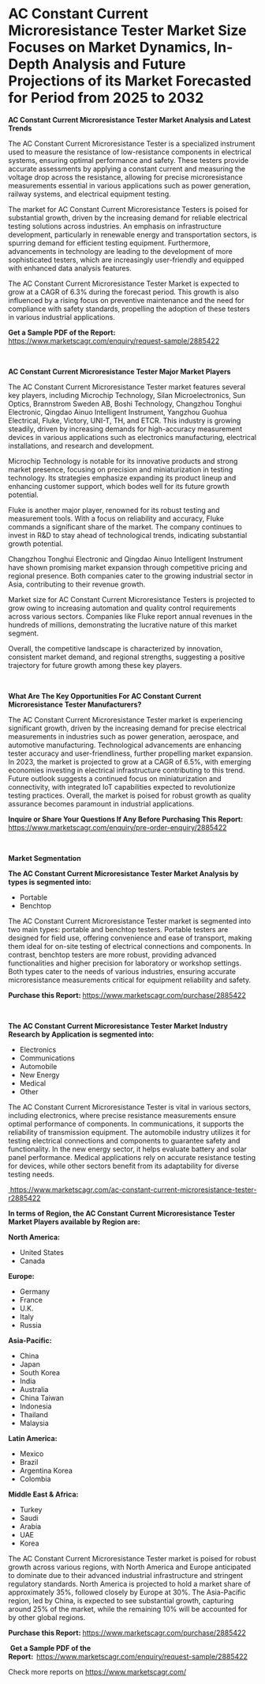 <p><h1>AC Constant Current Microresistance Tester Market Size Focuses on Market Dynamics, In-Depth Analysis and Future Projections of its Market Forecasted for Period from 2025 to 2032</h1></p><p><strong>AC Constant Current Microresistance Tester Market Analysis and Latest Trends</strong></p>
<p><p>The AC Constant Current Microresistance Tester is a specialized instrument used to measure the resistance of low-resistance components in electrical systems, ensuring optimal performance and safety. These testers provide accurate assessments by applying a constant current and measuring the voltage drop across the resistance, allowing for precise microresistance measurements essential in various applications such as power generation, railway systems, and electrical equipment testing.</p><p>The market for AC Constant Current Microresistance Testers is poised for substantial growth, driven by the increasing demand for reliable electrical testing solutions across industries. An emphasis on infrastructure development, particularly in renewable energy and transportation sectors, is spurring demand for efficient testing equipment. Furthermore, advancements in technology are leading to the development of more sophisticated testers, which are increasingly user-friendly and equipped with enhanced data analysis features.</p><p>The AC Constant Current Microresistance Tester Market is expected to grow at a CAGR of 6.3% during the forecast period. This growth is also influenced by a rising focus on preventive maintenance and the need for compliance with safety standards, propelling the adoption of these testers in various industrial applications.</p></p>
<p><strong>Get a Sample PDF of the Report:&nbsp;</strong> <a href="https://www.marketscagr.com/enquiry/request-sample/2885422?utm_campaign=3096&utm_medium=2&utm_source=Github&utm_content=ia&utm_term=13032025&utm_id=ac-constant-current-microresistance-tester">https://www.marketscagr.com/enquiry/request-sample/2885422</a></p>
<p>&nbsp;</p>
<p><strong>AC Constant Current Microresistance Tester Major Market Players</strong></p>
<p><p>The AC Constant Current Microresistance Tester market features several key players, including Microchip Technology, Silan Microelectronics, Sun Optics, Brannstrom Sweden AB, Boshi Technology, Changzhou Tonghui Electronic, Qingdao Ainuo Intelligent Instrument, Yangzhou Guohua Electrical, Fluke, Victory, UNI-T, TH, and ETCR. This industry is growing steadily, driven by increasing demands for high-accuracy measurement devices in various applications such as electronics manufacturing, electrical installations, and research and development.</p><p>Microchip Technology is notable for its innovative products and strong market presence, focusing on precision and miniaturization in testing technology. Its strategies emphasize expanding its product lineup and enhancing customer support, which bodes well for its future growth potential.</p><p>Fluke is another major player, renowned for its robust testing and measurement tools. With a focus on reliability and accuracy, Fluke commands a significant share of the market. The company continues to invest in R&D to stay ahead of technological trends, indicating substantial growth potential.</p><p>Changzhou Tonghui Electronic and Qingdao Ainuo Intelligent Instrument have shown promising market expansion through competitive pricing and regional presence. Both companies cater to the growing industrial sector in Asia, contributing to their revenue growth.</p><p>Market size for AC Constant Current Microresistance Testers is projected to grow owing to increasing automation and quality control requirements across various sectors. Companies like Fluke report annual revenues in the hundreds of millions, demonstrating the lucrative nature of this market segment.</p><p>Overall, the competitive landscape is characterized by innovation, consistent market demand, and regional strengths, suggesting a positive trajectory for future growth among these key players.</p></p>
<p>&nbsp;</p>
<p><strong>What Are The Key Opportunities For AC Constant Current Microresistance Tester Manufacturers?</strong></p>
<p><p>The AC Constant Current Microresistance Tester market is experiencing significant growth, driven by the increasing demand for precise electrical measurements in industries such as power generation, aerospace, and automotive manufacturing. Technological advancements are enhancing tester accuracy and user-friendliness, further propelling market expansion. In 2023, the market is projected to grow at a CAGR of 6.5%, with emerging economies investing in electrical infrastructure contributing to this trend. Future outlook suggests a continued focus on miniaturization and connectivity, with integrated IoT capabilities expected to revolutionize testing practices. Overall, the market is poised for robust growth as quality assurance becomes paramount in industrial applications.</p></p>
<p><strong>Inquire or Share Your Questions If Any Before Purchasing This Report:</strong> <a href="https://www.marketscagr.com/enquiry/pre-order-enquiry/2885422?utm_campaign=3096&utm_medium=2&utm_source=Github&utm_content=ia&utm_term=13032025&utm_id=ac-constant-current-microresistance-tester">https://www.marketscagr.com/enquiry/pre-order-enquiry/2885422</a></p>
<p>&nbsp;</p>
<p><strong>Market Segmentation</strong></p>
<p><strong>The AC Constant Current Microresistance Tester Market Analysis by types is segmented into:</strong></p>
<p><ul><li>Portable</li><li>Benchtop</li></ul></p>
<p><p>The AC Constant Current Microresistance Tester market is segmented into two main types: portable and benchtop testers. Portable testers are designed for field use, offering convenience and ease of transport, making them ideal for on-site testing of electrical connections and components. In contrast, benchtop testers are more robust, providing advanced functionalities and higher precision for laboratory or workshop settings. Both types cater to the needs of various industries, ensuring accurate microresistance measurements critical for equipment reliability and safety.</p></p>
<p><strong>Purchase this Report:&nbsp;</strong><a href="https://www.marketscagr.com/purchase/2885422?utm_campaign=3096&utm_medium=2&utm_source=Github&utm_content=ia&utm_term=13032025&utm_id=ac-constant-current-microresistance-tester">https://www.marketscagr.com/purchase/2885422</a></p>
<p>&nbsp;</p>
<p><strong>The AC Constant Current Microresistance Tester Market Industry Research by Application is segmented into:</strong></p>
<p><ul><li>Electronics</li><li>Communications</li><li>Automobile</li><li>New Energy</li><li>Medical</li><li>Other</li></ul></p>
<p><p>The AC Constant Current Microresistance Tester is vital in various sectors, including electronics, where precise resistance measurements ensure optimal performance of components. In communications, it supports the reliability of transmission equipment. The automobile industry utilizes it for testing electrical connections and components to guarantee safety and functionality. In the new energy sector, it helps evaluate battery and solar panel performance. Medical applications rely on accurate resistance testing for devices, while other sectors benefit from its adaptability for diverse testing needs.</p></p>
<p><a href="https://www.marketscagr.com/ac-constant-current-microresistance-tester-r2885422?utm_campaign=3096&utm_medium=2&utm_source=Github&utm_content=ia&utm_term=13032025&utm_id=ac-constant-current-microresistance-tester">&nbsp;https://www.marketscagr.com/ac-constant-current-microresistance-tester-r2885422</a></p>
<p><strong>In terms of Region, the AC Constant Current Microresistance Tester Market Players available by Region are:</strong></p>
<p>
    <p> <strong> North America: </strong>
        <ul>
            <li>United States</li>
            <li>Canada</li>
        </ul>
        </p> 
    <p> <strong> Europe: </strong>
        <ul>
            <li>Germany</li>
            <li>France</li>
            <li>U.K.</li>
            <li>Italy</li>
            <li>Russia</li>
        </ul>
        </p> 
    <p> <strong> Asia-Pacific: </strong>
        <ul>
            <li>China</li>
            <li>Japan</li>
            <li>South Korea</li>
            <li>India</li>
            <li>Australia</li>
            <li>China Taiwan</li>
            <li>Indonesia</li>
            <li>Thailand</li>
            <li>Malaysia</li>
        </ul>
        </p> 
    <p> <strong> Latin America: </strong>
        <ul>
            <li>Mexico</li>
            <li>Brazil</li>
            <li>Argentina Korea</li>
            <li>Colombia</li>
        </ul>
        </p> 
    <p> <strong> Middle East & Africa: </strong>
        <ul>
            <li>Turkey</li>
            <li>Saudi</li>
            <li>Arabia</li>
            <li>UAE</li>
            <li>Korea</li>
        </ul>
    </p>
    </p>
<p><p>The AC Constant Current Microresistance Tester market is poised for robust growth across various regions, with North America and Europe anticipated to dominate due to their advanced industrial infrastructure and stringent regulatory standards. North America is projected to hold a market share of approximately 35%, followed closely by Europe at 30%. The Asia-Pacific region, led by China, is expected to see substantial growth, capturing around 25% of the market, while the remaining 10% will be accounted for by other global regions.</p></p>
<p><strong>Purchase this Report: </strong><a href="https://www.marketscagr.com/purchase/2885422?utm_campaign=3096&utm_medium=2&utm_source=Github&utm_content=ia&utm_term=13032025&utm_id=ac-constant-current-microresistance-tester">https://www.marketscagr.com/purchase/2885422</a></p>
<p>&nbsp;<strong>Get a Sample PDF of the Report:&nbsp;&nbsp;</strong><a href="https://www.marketscagr.com/enquiry/request-sample/2885422?utm_campaign=3096&utm_medium=2&utm_source=Github&utm_content=ia&utm_term=13032025&utm_id=ac-constant-current-microresistance-tester">https://www.marketscagr.com/enquiry/request-sample/2885422</a></p>
<p><strong></strong></p>
<p>Check more reports on <a href="https://www.marketscagr.com/?utm_campaign=3096&utm_medium=2&utm_source=Github&utm_content=ia&utm_term=13032025&utm_id=ac-constant-current-microresistance-tester">https://www.marketscagr.com/</a></p>